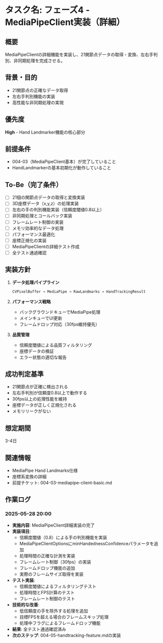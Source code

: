 # タスク名: フェーズ4 - MediaPipeClient実装（詳細）

## 概要
MediaPipeClientの詳細機能を実装し、21関節点データの取得・変換、左右手判別、非同期処理を完成させる。

## 背景・目的
- 21関節点の正確なデータ取得
- 左右手判別機能の実装
- 高性能な非同期処理の実現

## 優先度
**High** - Hand Landmarker機能の核心部分

## 前提条件
- 004-03（MediaPipeClient基本）が完了していること
- HandLandmarkerの基本初期化が動作していること

## To-Be（完了条件）
- [ ] 21個の関節点データの取得と変換実装
- [ ] 3D座標データ（x,y,z）の処理実装
- [ ] 左右の手の判別機能実装（信頼度閾値0.8以上）
- [ ] 非同期処理とコールバック実装
- [ ] フレームレート制御の実装
- [ ] メモリ効率的なデータ処理
- [ ] パフォーマンス最適化
- [ ] 座標正規化の実装
- [ ] MediaPipeClientの詳細テスト作成
- [ ] 全テスト通過確認

## 実装方針
1. **データ処理パイプライン**
   ```swift
   CVPixelBuffer → MediaPipe → RawLandmarks → HandTrackingResult
   ```

2. **パフォーマンス戦略**
   - バックグラウンドキューでMediaPipe処理
   - メインキューでUI更新
   - フレームドロップ対応（30fps維持優先）

3. **品質管理**
   - 信頼度閾値による品質フィルタリング
   - 座標データの検証
   - エラー状態の適切な報告

## 成功判定基準
- 21関節点が正確に検出される
- 左右手判別が信頼度0.8以上で動作する
- 30fps以上の処理性能を維持
- 座標データが正しく正規化される
- メモリリークがない

## 想定期間
3-4日

## 関連情報
- MediaPipe Hand Landmarks仕様
- 座標系変換の詳細
- 前提チケット: 004-03-mediapipe-client-basic.md

## 作業ログ
### 2025-05-28 20:00
- **実施内容**: MediaPipeClient詳細実装の完了
- **実装項目**:
  - 信頼度閾値（0.8）による手の判別機能を実装
  - MediaPipeClientOptionsにminHandednessConfidenceパラメータを追加
  - 処理時間の正確な計測を実装
  - フレームレート制御（30fps）の実装
  - フレームドロップ機能の追加
  - 実際のフレームサイズ取得を実装
- **テスト実装**:
  - 信頼度閾値によるフィルタリングテスト
  - 処理時間とFPS計算のテスト
  - フレームレート制御のテスト
- **技術的な改善**:
  - 低信頼度の手を除外する処理を追加
  - 目標FPSを超える場合のフレームスキップ処理
  - 処理中フラグによるフレームドロップ機能
- **結果**: 全テスト通過確認済み
- **次のステップ**: 004-05-handtracking-feature.mdの実装